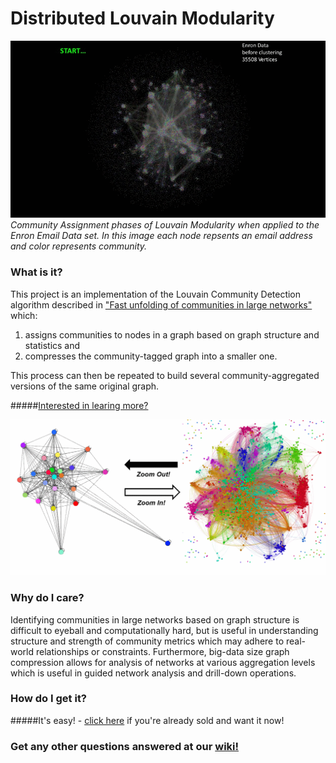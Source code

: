 Distributed Louvain Modularity
==============================
![Louvain in Action](docs/images/animated.gif)
<i>Community Assignment phases of Louvain Modularity when applied to the Enron Email Data set.  In this image each node repsents an email address and color represents community.</i>
### What is it?
This project is an implementation of the Louvain Community Detection algorithm described in ["Fast unfolding of communities in large networks"](http://arxiv.org/pdf/0803.0476.pdf) which:

1. assigns communities to nodes in a graph based on graph structure and statistics and 
2. compresses the community-tagged graph into a smaller one.

This process can then be repeated to build several community-aggregated versions of the same original graph.

#####[Interested in learing more?](https://github.com/Sotera/distributed-louvain-modularity/wiki/Explain-%22Distributed-Louvain-Modularity%22.)

![Louvain Graph Compression](docs/images/Compression.png)
### Why do I care?
Identifying communities in large networks based on graph structure is difficult to eyeball and computationally hard, but is  useful in understanding structure and strength of community metrics which may adhere to real-world relationships or constraints.  Furthermore, big-data size graph compression allows for analysis of networks at various aggregation levels which is useful in guided network analysis and drill-down operations.

### How do I get it?
#####It's easy! - [click here](https://github.com/Sotera/distributed-louvain-modularity/wiki/How-do-I-get-and-install-it%3F) if you're already sold and want it now!

### Get any other questions answered at our [wiki!](https://github.com/Sotera/distributed-louvain-modularity/wiki)
